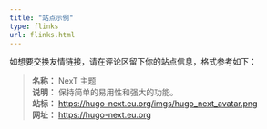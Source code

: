 ```yaml
---
title: "站点示例"
type: flinks
url: flinks.html
---
```


如想要交换友情链接，请在评论区留下你的站点信息，格式参考如下：

> **名称：** NexT 主题 <br/>
> **说明：** 保持简单的易用性和强大的功能。 <br/>
> **站标：** https://hugo-next.eu.org/imgs/hugo_next_avatar.png <br/>
> **网址：** https://hugo-next.eu.org